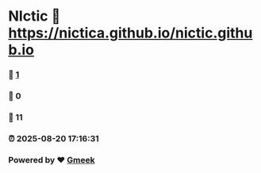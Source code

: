 # NIctic :link: https://nictica.github.io/nictic.github.io 
### :page_facing_up: [1](https://nictica.github.io/nictic.github.io/tag.html) 
### :speech_balloon: 0 
### :hibiscus: 11 
### :alarm_clock: 2025-08-20 17:16:31 
### Powered by :heart: [Gmeek](https://github.com/Meekdai/Gmeek)
